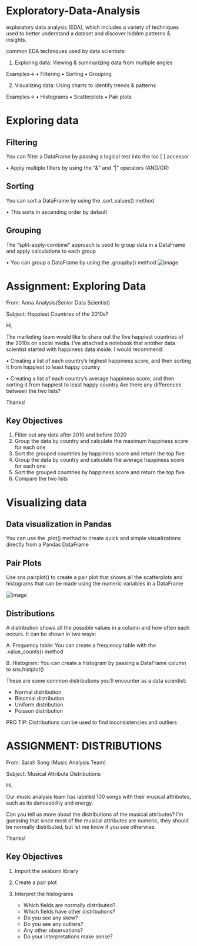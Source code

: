 # Exploratory-Data-Analysis

exploratory data analysis (EDA), which includes a variety of techniques used to better understand a dataset and discover hidden patterns & insights. 

common EDA techniques used by data scientists:

1. Exploring data: Viewing & summarizing data from multiple angles

Examples->
• Filtering
• Sorting
• Grouping

2. Visualizing data: Using charts to identify trends & patterns

Examples->
• Histograms
• Scatterplots
• Pair plots

# Exploring data

## Filtering

You can filter a DataFrame by passing a logical test into the loc [ ] accessor

• Apply multiple filters by using the “&” and “|” operators (AND/OR)

## Sorting

You can sort a DataFrame by using the .sort_values() method

• This sorts in ascending order by default

## Grouping

The “split-apply-combine” approach is used to group data in a DataFrame and apply calculations to each group

• You can group a DataFrame by using the .groupby() method
![image](https://github.com/user-attachments/assets/05621aa9-e0d6-4918-8685-1178fcbd0a39)

# Assignment: Exploring Data

From: Anna Analysis(Senior Data Scientist)

Subject: Happiest Countries of the 2010s?

Hi, 

The marketing team would like to share out the five happiest countries of the 2010s on social media. I’ve attached a notebook that another data scientist started with happiness data inside. I would recommend:

• Creating a list of each country’s highest happiness score,
and then sorting it from happiest to least happy country

• Creating a list of each country’s average happiness score,
and then sorting it from happiest to least happy country
Are there any differences between the two lists?

Thanks!

## Key Objectives

1. Filter out any data after 2010 and before 2020
2. Group the data by country and calculate the maximum happiness score for each one
3. Sort the grouped countries by happiness score and return the top five
4. Group the data by country and calculate the average happiness score for each one
5. Sort the grouped countries by happiness score and return the top five
6. Compare the two lists

# Visualizing data

## Data visualization in Pandas

You can use the .plot() method to create quick and simple visualizations directly from a Pandas DataFrame

## Pair Plots

Use sns.pairplot() to create a pair plot that shows all the scatterplots and histograms that can be made using the numeric variables in a DataFrame


![image](https://github.com/user-attachments/assets/ae62d677-0c87-4022-a6be-c2d977d886e8)

## Distributions

A distribution shows all the possible values in a column and how often each occurs. It can be shown in two ways:

A. Frequency table: You can create a frequency table with the .value_counts() method

B. Histogram: You can create a histogram by passing a DataFrame column to sns.histplot()

These are some common distributions you’ll encounter as a data scientist:

-  Normal distribution
-  Binomial distribution
-  Uniform distribution
-  Poisson distribution

PRO TIP: Distributions can be used to find inconsistencies and outliers

# ASSIGNMENT: DISTRIBUTIONS

From: Sarah Song (Music Analysis Team)

Subject: Musical Attribute Distributions

Hi,

Our music analysis team has labeled 100 songs with their musical attributes, such as its danceability and energy.

Can you tell us more about the distributions of the musical attributes? I’m guessing that since most of the musical attributes are numeric, they should be normally distributed, but let me know if you see otherwise.

Thanks!


## Key Objectives

1. Import the seaborn library
2. Create a pair plot
3. Interpret the histograms
   
   - Which fields are normally distributed?
   - Which fields have other distributions?
   - Do you see any skew?
   - Do you see any outliers?
   - Any other observations?
   - Do your interpretations make sense?
